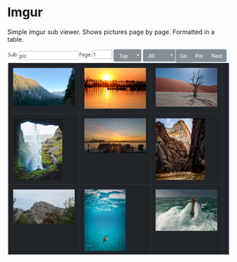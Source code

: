 # Imgur

Simple imgur sub viewer. Shows pictures page by page. Formatted in a table.

![alt text](https://github.com/muhammadahmad2/Imgur/raw/master/Sample.PNG)
